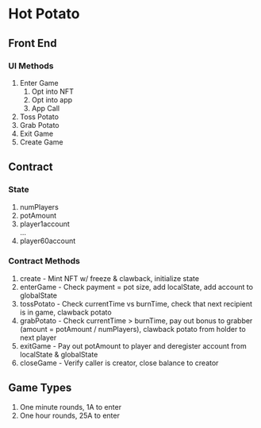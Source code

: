 # Hot Potato

## Front End

### UI Methods

1. Enter Game
   1. Opt into NFT
   2. Opt into app
   3. App Call
2. Toss Potato
3. Grab Potato
4. Exit Game
5. Create Game

## Contract

### State

1. numPlayers
2. potAmount
3. player1account  
   ...
4. player60account

### Contract Methods

1. create - Mint NFT w/ freeze & clawback, initialize state
2. enterGame - Check payment = pot size, add localState, add account to globalState
3. tossPotato - Check currentTime vs burnTime, check that next recipient is in game, clawback potato
4. grabPotato - Check currentTime > burnTime, pay out bonus to grabber (amount = potAmount / numPlayers), clawback potato from holder to next player
5. exitGame - Pay out potAmount to player and deregister account from localState & globalState
6. closeGame - Verify caller is creator, close balance to creator

## Game Types

1. One minute rounds, 1A to enter
2. One hour rounds, 25A to enter
